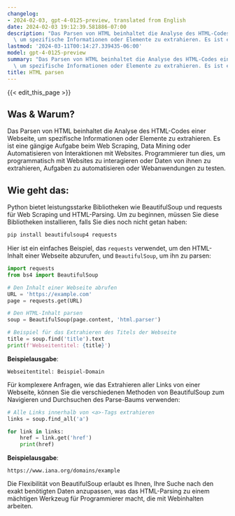 ```yaml
---
changelog:
- 2024-02-03, gpt-4-0125-preview, translated from English
date: 2024-02-03 19:12:39.581886-07:00
description: "Das Parsen von HTML beinhaltet die Analyse des HTML-Codes einer Webseite,\
  \ um spezifische Informationen oder Elemente zu extrahieren. Es ist eine g\xE4ngige\u2026"
lastmod: '2024-03-11T00:14:27.339435-06:00'
model: gpt-4-0125-preview
summary: "Das Parsen von HTML beinhaltet die Analyse des HTML-Codes einer Webseite,\
  \ um spezifische Informationen oder Elemente zu extrahieren. Es ist eine g\xE4ngige\u2026"
title: HTML parsen
---
```


{{< edit_this_page >}}

## Was & Warum?
Das Parsen von HTML beinhaltet die Analyse des HTML-Codes einer Webseite, um spezifische Informationen oder Elemente zu extrahieren. Es ist eine gängige Aufgabe beim Web Scraping, Data Mining oder Automatisieren von Interaktionen mit Websites. Programmierer tun dies, um programmatisch mit Websites zu interagieren oder Daten von ihnen zu extrahieren, Aufgaben zu automatisieren oder Webanwendungen zu testen.

## Wie geht das:
Python bietet leistungsstarke Bibliotheken wie BeautifulSoup und requests für Web Scraping und HTML-Parsing. Um zu beginnen, müssen Sie diese Bibliotheken installieren, falls Sie dies noch nicht getan haben:

```bash
pip install beautifulsoup4 requests
```

Hier ist ein einfaches Beispiel, das `requests` verwendet, um den HTML-Inhalt einer Webseite abzurufen, und `BeautifulSoup`, um ihn zu parsen:

```python
import requests
from bs4 import BeautifulSoup

# Den Inhalt einer Webseite abrufen
URL = 'https://example.com'
page = requests.get(URL)

# Den HTML-Inhalt parsen
soup = BeautifulSoup(page.content, 'html.parser')

# Beispiel für das Extrahieren des Titels der Webseite
title = soup.find('title').text
print(f'Webseitentitel: {title}')
```

**Beispielausgabe**:
```
Webseitentitel: Beispiel-Domain
```

Für komplexere Anfragen, wie das Extrahieren aller Links von einer Webseite, können Sie die verschiedenen Methoden von BeautifulSoup zum Navigieren und Durchsuchen des Parse-Baums verwenden:

```python
# Alle Links innerhalb von <a>-Tags extrahieren
links = soup.find_all('a')

for link in links:
    href = link.get('href')
    print(href)
```

**Beispielausgabe**:
```
https://www.iana.org/domains/example
```

Die Flexibilität von BeautifulSoup erlaubt es Ihnen, Ihre Suche nach den exakt benötigten Daten anzupassen, was das HTML-Parsing zu einem mächtigen Werkzeug für Programmierer macht, die mit Webinhalten arbeiten.
